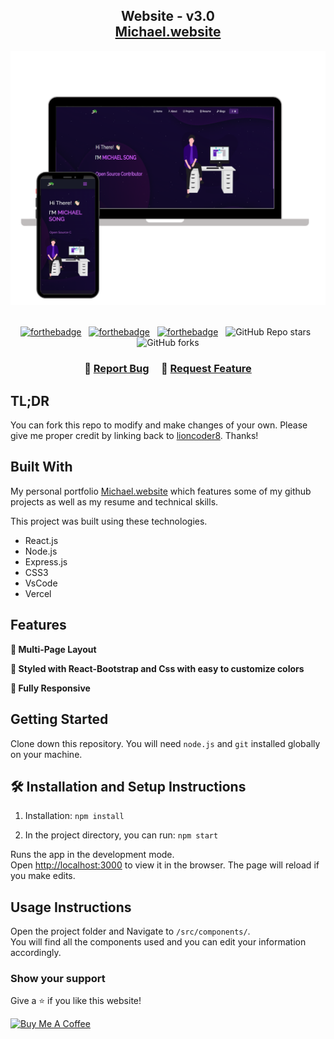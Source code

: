 <h2 align="center">
  Website - v3.0<br/>
  <a href="https://portfolio-24f21.web.app/" target="_blank">Michael.website</a>
</h2>
<div align="center">
  <img alt="Demo" src="./Images/readme-img1.png" />
</div>

<br/>

<center>

[![forthebadge](https://forthebadge.com/images/badges/built-with-love.svg)](https://forthebadge.com) &nbsp;
[![forthebadge](https://forthebadge.com/images/badges/made-with-javascript.svg)](https://forthebadge.com) &nbsp;
[![forthebadge](https://forthebadge.com/images/badges/open-source.svg)](https://forthebadge.com) &nbsp;
![GitHub Repo stars](https://img.shields.io/github/stars/lioncoder8/Portfolio?color=red&logo=github&style=for-the-badge) &nbsp;
![GitHub forks](https://img.shields.io/github/forks/lioncoder8/Portfolio?color=red&logo=github&style=for-the-badge)

</center>

<h3 align="center">
    🔹
    <a href="https://github.com/lioncoder8/MSportfolio/issues">Report Bug</a> &nbsp; &nbsp;
    🔹
    <a href="https://github.com/lioncoder8/MSportfolio/issues">Request Feature</a>
</h3>

## TL;DR

You can fork this repo to modify and make changes of your own. Please give me proper credit by linking back to [lioncoder8](https://github.com/lioncoder8/MSPortfolio). Thanks!

## Built With

My personal portfolio <a href="https://portfolio-24f21.web.app/" target="_blank">Michael.website</a> which features some of my github projects as well as my resume and technical skills.<br/>

This project was built using these technologies.

- React.js
- Node.js
- Express.js
- CSS3
- VsCode
- Vercel

## Features

**📖 Multi-Page Layout**

**🎨 Styled with React-Bootstrap and Css with easy to customize colors**

**📱 Fully Responsive**

## Getting Started

Clone down this repository. You will need `node.js` and `git` installed globally on your machine.

## 🛠 Installation and Setup Instructions

1. Installation: `npm install`

2. In the project directory, you can run: `npm start`

Runs the app in the development mode.\
Open [http://localhost:3000](http://localhost:3000) to view it in the browser.
The page will reload if you make edits.

## Usage Instructions

Open the project folder and Navigate to `/src/components/`. <br/>
You will find all the components used and you can edit your information accordingly.

### Show your support

Give a ⭐ if you like this website!

<a href="https://www.buymeacoffee.com/lioncoder8" target="_blank"><img src="https://cdn.buymeacoffee.com/buttons/v2/default-violet.png" alt="Buy Me A Coffee" height= "60px" width= "217px" ></a>
